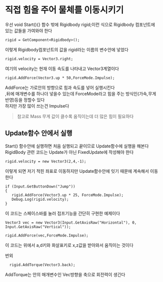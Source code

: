 # 직접 힘을 주어 물체를 이동시키기
우선 void Start(){} 함수 밖에 Rigidbody rigid;이런 식으로 Rigidbody 컴포넌트에 있는 값들을 가여와야 한다  
```
rigid = GetComponent<Rigidbody>();
```
이렇게 Rigidbody컴포넌트의 값을 rigid라는 이름의 변수안에 넣었다
```
rigid.velocity = Vector3.right;
```
여기의 velocity는 현재 이동 속도를 나타내고 Vector3계열이다  
```
rigid.AddForce(Vector3.up * 50,ForceMode.Impulse);
```
AddForce는 가로안의 방향으로 힘과 속도를 넣어 실행시킨다  
,뒤에 매개변수를 하나더 넣을수 있는데 ForceMode라고 힘을 주는 방식인(가속,무게 반영)등을 정할수 있다  
하지만 가장 많이 쓰는건 Impulse다
> 참고로 Mass 무게 값이 클수록 움직이는데 더 많은 힘이 필요하다

## Update함수 안에서 실행
Start() 함수안에 실행하면 처음 실행되고 끝이므로 Update함수에 실행을 해본다  
RigidBody 관련 코드는 Update가 아닌 FixedUpdate에 작성해야 한다
```
rigid.velocity = new Vector3(2,4,-1);
```
이렇게 되면 저기 적힌 좌표로 이동하지만 Update함수안에 잇기 때문에 계속해서 이동한다
```
if (Input.GetButtonDown("Jump"))
{
   rigid.AddForce(Vector3.up * 25, ForceMode.Impulse);
   Debug.Log(rigid.velocity);
}
```
이 코드는 스페이스바를 눌러 접프기능을 간단히 구현한 예제이다
```
Vector3 vec = new Vector3(Input.GetAxisRaw("Horizontal"), 0, Input.GetAxisRaw("Vertical"));

rigid.AddForce(vec,ForceMode.Impulse);
```
이 코드는 위에서 a,d키와 화살표키로 x,z값을 받아와서 움직이는 것이다

번외
```
  rigid.AddTorque(Vector3.back);
```
AddTorque는 안의 매개변수인 Vec방향을 축으로 회전력이 생긴다
